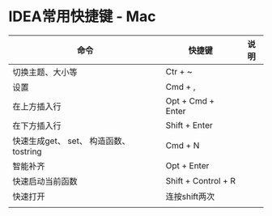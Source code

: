 # IDEA常用快捷键  - Mac

| 命令                                    | 快捷键              | 说明 |
| --------------------------------------- | ------------------- | ---- |
| 切换主题、大小等                        | Ctr + ~             |      |
| 设置                                    | Cmd + ,             |      |
| 在上方插入行                            | Opt + Cmd + Enter   |      |
| 在下方插入行                            | Shift + Enter       |      |
| 快速生成get、 set、 构造函数、 tostring | Cmd + N             |      |
| 智能补齐                                | Opt + Enter         |      |
| 快速启动当前函数                        | Shift + Control + R |      |
| 快速打开                                | 连按shift两次       |      |
|                                         |                     |      |

